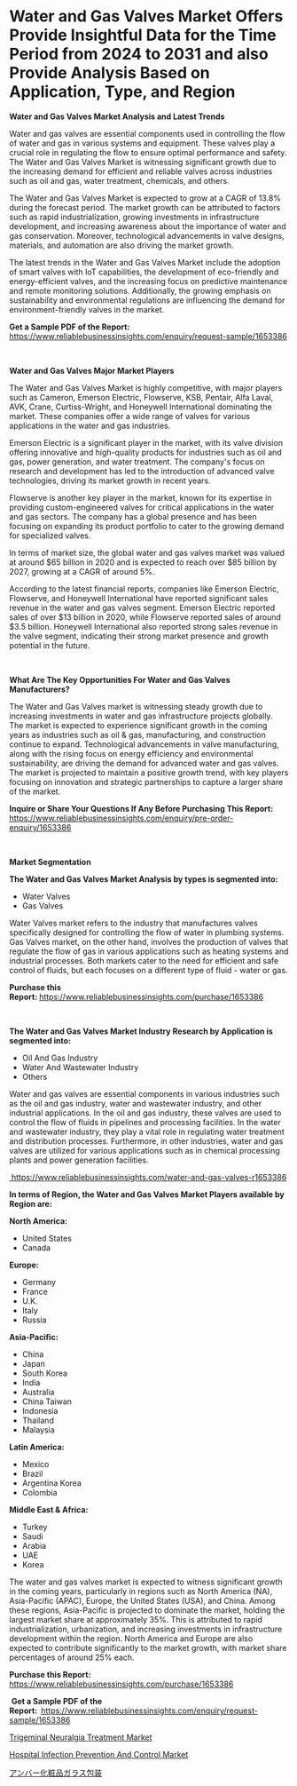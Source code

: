 <p><h1>Water and Gas Valves Market Offers Provide Insightful Data for the Time Period from 2024 to 2031 and also Provide Analysis Based on Application, Type, and Region</h1></p><p><strong>Water and Gas Valves Market Analysis and Latest Trends</strong></p>
<p><p>Water and gas valves are essential components used in controlling the flow of water and gas in various systems and equipment. These valves play a crucial role in regulating the flow to ensure optimal performance and safety. The Water and Gas Valves Market is witnessing significant growth due to the increasing demand for efficient and reliable valves across industries such as oil and gas, water treatment, chemicals, and others.</p><p>The Water and Gas Valves Market is expected to grow at a CAGR of 13.8% during the forecast period. The market growth can be attributed to factors such as rapid industrialization, growing investments in infrastructure development, and increasing awareness about the importance of water and gas conservation. Moreover, technological advancements in valve designs, materials, and automation are also driving the market growth.</p><p>The latest trends in the Water and Gas Valves Market include the adoption of smart valves with IoT capabilities, the development of eco-friendly and energy-efficient valves, and the increasing focus on predictive maintenance and remote monitoring solutions. Additionally, the growing emphasis on sustainability and environmental regulations are influencing the demand for environment-friendly valves in the market.</p></p>
<p><strong>Get a Sample PDF of the Report:&nbsp;</strong> <a href="https://www.reliablebusinessinsights.com/enquiry/request-sample/1653386">https://www.reliablebusinessinsights.com/enquiry/request-sample/1653386</a></p>
<p>&nbsp;</p>
<p><strong>Water and Gas Valves Major Market Players</strong></p>
<p><p>The Water and Gas Valves Market is highly competitive, with major players such as Cameron, Emerson Electric, Flowserve, KSB, Pentair, Alfa Laval, AVK, Crane, Curtiss-Wright, and Honeywell International dominating the market. These companies offer a wide range of valves for various applications in the water and gas industries.</p><p>Emerson Electric is a significant player in the market, with its valve division offering innovative and high-quality products for industries such as oil and gas, power generation, and water treatment. The company's focus on research and development has led to the introduction of advanced valve technologies, driving its market growth in recent years.</p><p>Flowserve is another key player in the market, known for its expertise in providing custom-engineered valves for critical applications in the water and gas sectors. The company has a global presence and has been focusing on expanding its product portfolio to cater to the growing demand for specialized valves.</p><p>In terms of market size, the global water and gas valves market was valued at around $65 billion in 2020 and is expected to reach over $85 billion by 2027, growing at a CAGR of around 5%.</p><p>According to the latest financial reports, companies like Emerson Electric, Flowserve, and Honeywell International have reported significant sales revenue in the water and gas valves segment. Emerson Electric reported sales of over $13 billion in 2020, while Flowserve reported sales of around $3.5 billion. Honeywell International also reported strong sales revenue in the valve segment, indicating their strong market presence and growth potential in the future.</p></p>
<p>&nbsp;</p>
<p><strong>What Are The Key Opportunities For Water and Gas Valves Manufacturers?</strong></p>
<p><p>The Water and Gas Valves market is witnessing steady growth due to increasing investments in water and gas infrastructure projects globally. The market is expected to experience significant growth in the coming years as industries such as oil & gas, manufacturing, and construction continue to expand. Technological advancements in valve manufacturing, along with the rising focus on energy efficiency and environmental sustainability, are driving the demand for advanced water and gas valves. The market is projected to maintain a positive growth trend, with key players focusing on innovation and strategic partnerships to capture a larger share of the market.</p></p>
<p><strong>Inquire or Share Your Questions If Any Before Purchasing This Report:</strong> <a href="https://www.reliablebusinessinsights.com/enquiry/pre-order-enquiry/1653386">https://www.reliablebusinessinsights.com/enquiry/pre-order-enquiry/1653386</a></p>
<p>&nbsp;</p>
<p><strong>Market Segmentation</strong></p>
<p><strong>The Water and Gas Valves Market Analysis by types is segmented into:</strong></p>
<p><ul><li>Water Valves</li><li>Gas Valves</li></ul></p>
<p><p>Water Valves market refers to the industry that manufactures valves specifically designed for controlling the flow of water in plumbing systems. Gas Valves market, on the other hand, involves the production of valves that regulate the flow of gas in various applications such as heating systems and industrial processes. Both markets cater to the need for efficient and safe control of fluids, but each focuses on a different type of fluid - water or gas.</p></p>
<p><strong>Purchase this Report:&nbsp;</strong><a href="https://www.reliablebusinessinsights.com/purchase/1653386">https://www.reliablebusinessinsights.com/purchase/1653386</a></p>
<p>&nbsp;</p>
<p><strong>The Water and Gas Valves Market Industry Research by Application is segmented into:</strong></p>
<p><ul><li>Oil And Gas Industry</li><li>Water And Wastewater Industry</li><li>Others</li></ul></p>
<p><p>Water and gas valves are essential components in various industries such as the oil and gas industry, water and wastewater industry, and other industrial applications. In the oil and gas industry, these valves are used to control the flow of fluids in pipelines and processing facilities. In the water and wastewater industry, they play a vital role in regulating water treatment and distribution processes. Furthermore, in other industries, water and gas valves are utilized for various applications such as in chemical processing plants and power generation facilities.</p></p>
<p><a href="https://www.reliablebusinessinsights.com/water-and-gas-valves-r1653386">&nbsp;https://www.reliablebusinessinsights.com/water-and-gas-valves-r1653386</a></p>
<p><strong>In terms of Region, the Water and Gas Valves Market Players available by Region are:</strong></p>
<p>
    <p> <strong> North America: </strong>
        <ul>
            <li>United States</li>
            <li>Canada</li>
        </ul>
        </p> 
    <p> <strong> Europe: </strong>
        <ul>
            <li>Germany</li>
            <li>France</li>
            <li>U.K.</li>
            <li>Italy</li>
            <li>Russia</li>
        </ul>
        </p> 
    <p> <strong> Asia-Pacific: </strong>
        <ul>
            <li>China</li>
            <li>Japan</li>
            <li>South Korea</li>
            <li>India</li>
            <li>Australia</li>
            <li>China Taiwan</li>
            <li>Indonesia</li>
            <li>Thailand</li>
            <li>Malaysia</li>
        </ul>
        </p> 
    <p> <strong> Latin America: </strong>
        <ul>
            <li>Mexico</li>
            <li>Brazil</li>
            <li>Argentina Korea</li>
            <li>Colombia</li>
        </ul>
        </p> 
    <p> <strong> Middle East & Africa: </strong>
        <ul>
            <li>Turkey</li>
            <li>Saudi</li>
            <li>Arabia</li>
            <li>UAE</li>
            <li>Korea</li>
        </ul>
    </p>
    </p>
<p><p>The water and gas valves market is expected to witness significant growth in the coming years, particularly in regions such as North America (NA), Asia-Pacific (APAC), Europe, the United States (USA), and China. Among these regions, Asia-Pacific is projected to dominate the market, holding the largest market share at approximately 35%. This is attributed to rapid industrialization, urbanization, and increasing investments in infrastructure development within the region. North America and Europe are also expected to contribute significantly to the market growth, with market share percentages of around 25% each.</p></p>
<p><strong>Purchase this Report: </strong><a href="https://www.reliablebusinessinsights.com/purchase/1653386">https://www.reliablebusinessinsights.com/purchase/1653386</a></p>
<p>&nbsp;<strong>Get a Sample PDF of the Report:&nbsp;&nbsp;</strong><a href="https://www.reliablebusinessinsights.com/enquiry/request-sample/1653386">https://www.reliablebusinessinsights.com/enquiry/request-sample/1653386</a></p>
<p><strong></strong></p>
<p><p><a href="https://github.com/qdaxyrhp12/Market-Research-Report-List-1/blob/main/trigeminal-neuralgia-treatment-market.md">Trigeminal Neuralgia Treatment Market</a></p><p><a href="https://github.com/sajonf007/Market-Research-Report-List-1/blob/main/hospital-infection-prevention-and-control-market.md">Hospital Infection Prevention And Control Market</a></p><p><a href="https://github.com/KenyonJohns/Market-Research-Report-List-1/blob/main/4812340171485.md">アンバー化粧品ガラス包装</a></p></p>